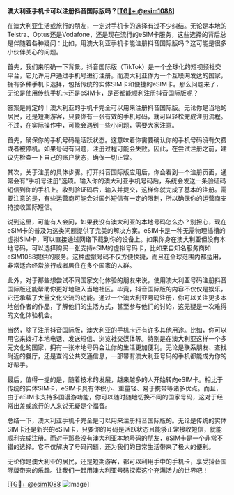 **澳大利亚手机卡可以注册抖音国际版吗？[[TG💪+ @esim1088](https://t.me/s/esim1088)]**

在澳大利亚生活或旅行的朋友，一定对手机卡的选择有过不少纠结。无论是本地的Telstra、Optus还是Vodafone，还是现在流行的eSIM卡服务，这些选择的背后总是伴随着各种疑问：比如，用澳大利亚手机卡能注册抖音国际版吗？这可能是很多小伙伴关心的问题。

首先，我们来明确一下背景。抖音国际版（TikTok）是一个全球化的短视频社交平台，它允许用户通过手机号进行注册。而澳大利亚作为一个互联网发达的国家，拥有多种手机卡选择，包括传统的实体SIM卡和便捷的eSIM卡。那么问题来了，无论是使用传统手机卡还是eSIM卡，是否都能顺利注册抖音国际版呢？

答案是肯定的！澳大利亚的手机卡完全可以用来注册抖音国际版。无论你是当地的居民，还是短期游客，只要你有一张有效的手机号码，就可以轻松完成注册流程。不过，在实际操作中，可能会遇到一些小问题，需要大家注意。

首先，确保你的手机号码是活跃状态。这意味着你需要确认你的手机号码没有欠费或者被停机。如果号码有问题，注册过程可能会失败。因此，在尝试注册之前，建议先检查一下自己的账户状态，确保一切正常。

其次，关于注册的具体步骤。打开抖音国际版应用后，你会看到一个注册页面，通常会有“手机号注册”选项。输入你的澳大利亚手机号码后，系统会发送一条验证码短信到你的手机上。收到验证码后，输入并提交，这样你就完成了基本的注册。需要注意的是，有些运营商可能会对国外短信有一定的限制，所以确保你的运营商支持接收国际短信。

说到这里，可能有人会问，如果我没有澳大利亚的本地号码怎么办？别担心，现在eSIM卡的普及为这类问题提供了完美的解决方案。eSIM卡是一种无需物理插槽的虚拟SIM卡，可以直接通过网络下载到你的设备上。如果你身在澳大利亚但没有本地号码，可以选择购买一张支持eSIM的虚拟号码卡，比如来自知名服务商如eSIM1088提供的服务。这种虚拟号码不仅方便快捷，而且在全球范围内都适用，非常适合经常旅行或者居住在多个国家的人群。

此外，对于那些想尝试不同国家文化体验的朋友来说，使用澳大利亚号码注册抖音国际版还能帮助你更好地融入当地社区。毕竟，抖音国际版的内容不仅仅是娱乐，它还承载了大量文化交流的功能。通过一个澳大利亚号码注册，你可以关注更多本地创作者的作品，了解他们的生活方式，甚至参与他们的讨论，这无疑是一次难得的文化体验机会。

当然，除了注册抖音国际版，澳大利亚的手机卡还有许多其他用途。比如，你可以用它来拨打本地电话、发送短信、浏览社交媒体等。特别是在澳大利亚这样一个多元文化的国家，拥有一张本地号码会让你的生活更加便利。无论是联系朋友、查找附近的餐厅，还是查询公共交通信息，一部带有澳大利亚号码的手机都能成为你的好帮手。

最后，值得一提的是，随着技术的发展，越来越多的人开始转向eSIM卡。相比于传统的实体SIM卡，eSIM卡具有体积小、重量轻、易于携带等诸多优点。而且，由于eSIM卡支持多国漫游功能，你可以随时随地切换不同的国家号码，这对于经常出差或旅行的人来说无疑是个福音。

总结一下，澳大利亚手机卡完全是可以用来注册抖音国际版的。无论是传统的实体SIM卡还是新兴的eSIM卡，只要你的号码是活跃状态且能够正常接收短信，就能顺利完成注册。而对于那些没有澳大利亚本地号码的朋友，eSIM卡是一个非常不错的选择。它不仅解决了号码问题，还为我们的日常生活带来了极大的便利。

无论你是澳大利亚的居民，还是短期游客，都可以利用手中的手机卡，享受抖音国际版带来的乐趣。让我们一起用澳大利亚号码探索这个充满活力的世界吧！

[[TG💪+ @esim1088](https://t.me/s/esim1088) ![Image](https://i.postimg.cc/4NQfJmqS/Snipaste-2025-05-13-00-14-12.png)]